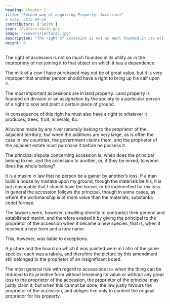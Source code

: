 ```yaml
---
heading: Chapter 2
title: "Second way of acquiring Property: Accession"
# date: 2015-09-28
contributors: ['Smith']
icon: /avatars/smith.png
image: "/covers/lectures.jpg"
description: "The right of accession is not so much founded in its utility as in the impropriety of not joining it to that object on which it has a dependence"
weight: 6
---
```




The right of accession is not so much founded in its utility as in the impropriety of not joining it to that object on which it has a dependence.

The milk of a cow I have purchased may not be of great value, but it is very improper that another person should have a right to bring up his calf upon it.

The most important accessions are in land property.
Land property is founded on division or an assignation by the society to a particular person of a right to sow and plant a certain piece of ground.

In consequence of this right he must also have a right to whatever it produces, trees, fruit, minerals, &c.

Alluvions made by any river naturally belong to the proprietor of the adjacent territory; but when the additions are very large, as is often the case in low countries, the government claims them, and the proprietor of the adjacent estate must purchase it before he possess it.

The principal dispute concerning accession is, when does the principal belong to me, and the accession to another, or, if they be mixed, to whom does the whole belong?

It is a maxim in law that no person be a gainer by another’s loss.
If a man build a house by mistake upon my ground, though the materials be his, it is but reasonable that I should have the house, or be indemnified for my loss.
In general the accession follows the principal, though in some cases, as where the workmanship is of more value than the materials, substantia cedet formae.

The lawyers were, however, unwilling directly to contradict their general and established maxim, and therefore evaded it by giving the principal to the proprietor of the accession when it became a new species, that is, when it received a new form and a new name.

This, however, was liable to exceptions.

A picture and the board on which it was painted were in Latin of the same species; each was a tabula, and therefore the picture by this amendment still belonged to the proprietor of an insignificant board.

The most general rule with regard to accessions is=  when the thing can be reduced to its primitive form without lessening its value or without any great loss to the proprietor of the accession, the proprietor of the principal may justly claim it, but when this cannot be done, the law justly favours the proprietor of the accession, and obliges him only to content the original proprietor for his property.
